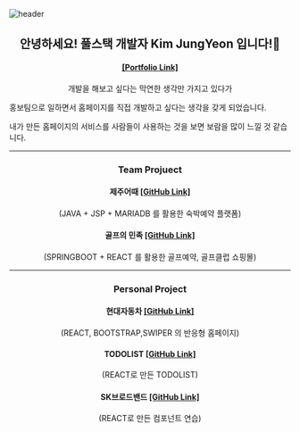 ![header](https://capsule-render.vercel.app/api?type=Waving&color=auto&height=200&section=header&text=Wecome!&fontColor=333333&fontSize=90)

<h2 align="center">안녕하세요! 풀스택 개발자 Kim JungYeon 입니다!👋</h2>

<h4 align="center">
  <a href="https://jungyeonprotfolio.netlify.app/">[Portfolio Link]</a>
</h4>

<p align="center">
개발을 해보고 싶다는 막연한 생각만 가지고 있다가 

홍보팀으로 일하면서 홈페이지를 직접 개발하고 싶다는 생각을 갖게 되었습니다. 

내가 만든 홈페이지의 서비스를 사람들이 사용하는 것을 보면 보람을 많이 느낄 것 같습니다.
</p>


* * *

<h3 align="center">Team Projuect</h3>

<h4 align="center">제주어때
  <a href="https://jungyeonprotfolio.netlify.app/">[GitHub Link]</a>
</h4>
<p align="center">
(JAVA + JSP + MARIADB 를 활용한 숙박예약 플랫폼)
</p>

<h4 align="center">골프의 민족
  <a href="https://jungyeonprotfolio.netlify.app/">[GitHub Link]</a>
</h4>
<p align="center">
(SPRINGBOOT + REACT 를 활용한 골프예약, 골프클럽 쇼핑몰)
</p>

* * *

<h3 align="center">Personal Project</h3>

<h4 align="center">현대자동차
  <a href="https://jungyeonprotfolio.netlify.app/">[GitHub Link]</a>
</h4>
<p align="center">
(REACT, BOOTSTRAP,SWIPER 의 반응형 홈페이지)
</p>


<h4 align="center">TODOLIST
  <a href="https://jungyeonprotfolio.netlify.app/">[GitHub Link]</a>
</h4>
<p align="center">(REACT로 만든 TODOLIST)
</p>


<h4 align="center">SK브로드밴드
  <a href="https://jungyeonprotfolio.netlify.app/">[GitHub Link]</a>
</h4>
<p align="center">
(REACT로 만든 컴포넌트 연습)
</p>







